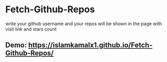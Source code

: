 # Fetch-Github-Repos

write your github username and your repos will be shown in the page with visit link and stars count

## Demo: https://islamkamalx1.github.io/Fetch-Github-Repos/
